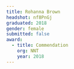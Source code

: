 ```yaml
---
title: Rohanna Brown
headshot: nf8PnGj
graduated: 2018
gender: female
submitted: false
award:
  - title: Commendation
    org: NNT
    year: 2018
---
```


